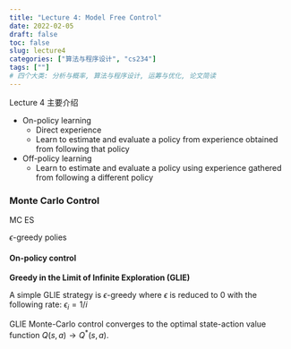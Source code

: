 ```yaml
---
title: "Lecture 4: Model Free Control"
date: 2022-02-05
draft: false
toc: false
slug: lecture4
categories: ["算法与程序设计", "cs234"]
tags: [""]
# 四个大类: 分析与概率, 算法与程序设计, 运筹与优化, 论文简读
---
```


Lecture 4 主要介绍



- On-policy learning
  - Direct experience
  - Learn to estimate and evaluate a policy from experience obtained from following that policy
- Off-policy learning
  - Learn to estimate and evaluate a policy using experience gathered from following a different policy



### Monte Carlo Control



MC ES



$\epsilon$-greedy polies



#### On-policy control





**Greedy in the Limit of Infinite Exploration (GLIE)**

A simple GLIE strategy is $\epsilon$-greedy where $\epsilon$ is reduced to 0 with the following rate: $\epsilon_{i}=1 / i$



GLIE Monte-Carlo control converges to the optimal state-action value function $Q(s, a) \to Q^\ast(s, a)$.















